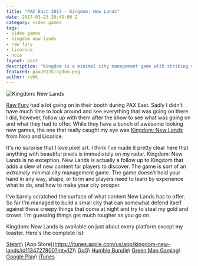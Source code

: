 ```yaml
---
title: "PAX East 2017 - Kingdom: New Lands"
date: 2017-03-23 20:45:00 Z
category: video games
tags:
- video games
- kingdom new lands
- raw fury
- licorice
- noio
layout: post
description: "Kingdom is a minimal city management game with striking visuals and no hand-holding."
featured: pax2017kingdom.png
author: robk
---
```


![Kingdom: New Lands](/images/kingdom/banner.jpg)

[Raw Fury](http://rawfury.com) had a lot going on in their booth during PAX East. Sadly I didn't have much time to look around and see everything that was going on there. I did, however, follow up with them after the show to see what was going on and what they had to offer. While they have a bunch of awesome looking new games, the one that really caught my eye was [Kingdom: New Lands](http://www.kingdomthegame.com) from Noio and Licorice.

It's no surprise that I love pixel art. I think I've made it pretty clear here that anything with beautiful pixels is immediately on my radar. Kingdom: New Lands is no exception. New Lands is actually a follow up to Kingdom that adds a slew of new content for players to discover. The game is sort of an *extremely* minimal city management game. The game doesn't hold your hand in any way, shape, or form and players need to learn by experience what to do, and how to make your city prosper.

I've barely scratched the surface of what content New Lands has to offer. So far I'm managed to build a small city that can somewhat defend itself against these creepy things that come at night and try to steal my gold and crown. I'm guessing things get much tougher as you go on.

Kingdom: New Lands is available on just about every platform except my toaster. Here's the complete list:

[Steam](http://store.steampowered.com/app/496300)\\
[App Store[(https://itunes.apple.com/us/app/kingdom-new-lands/id1134727800?mt=12)\\
[GoG](https://www.gog.com/game/kingdom_new_lands)\\
[Humble Bundle](https://www.humblebundle.com/store/kingdom-new-lands)\\
[Green Man Gaming](https://www.greenmangaming.com/games/kingdom-new-lands/)\\
[Google Play](https://play.google.com/store/apps/details?id=nl.noio.kingdom&hl=en)\\
[iTunes](https://itunes.apple.com/us/app/kingdom-new-lands/id1118513354)
